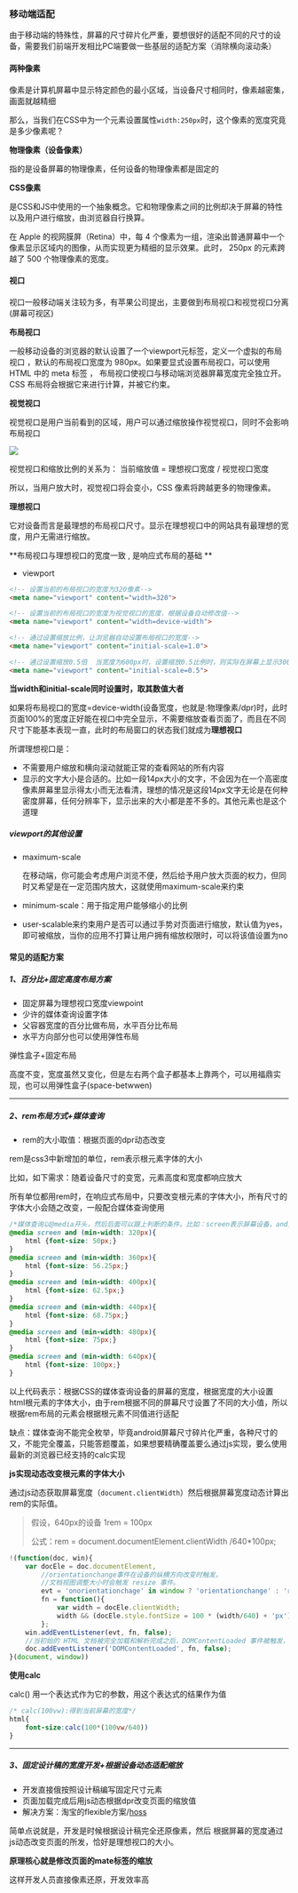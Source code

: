 ### 移动端适配

由于移动端的特殊性，屏幕的尺寸碎片化严重，要想很好的适配不同的尺寸的设备，需要我们前端开发相比PC端要做一些基层的适配方案（消除横向滚动条）

#### 两种像素

像素是计算机屏幕中显示特定颜色的最小区域，当设备尺寸相同时，像素越密集，画面就越精细

那么，当我们在CSS中为一个元素设置属性`width:250px`时，这个像素的宽度究竟是多少像素呢？

**物理像素（设备像素）**

指的是设备屏幕的物理像素，任何设备的物理像素都是固定的

**CSS像素**

是CSS和JS中使用的一个抽象概念。它和物理像素之间的比例却决于屏幕的特性以及用户进行缩放，由浏览器自行换算。

 在 Apple 的视网膜屏（Retina）中，每 4 个像素为一组，渲染出普通屏幕中一个像素显示区域内的图像，从而实现更为精细的显示效果。此时， 250px 的元素跨越了 500 个物理像素的宽度。 

#### 视口

视口一般移动端关注较为多，有苹果公司提出，主要做到布局视口和视觉视口分离(屏幕可视区)

**布局视口**

一般移动设备的浏览器的默认设置了一个viewport元标签，定义一个虚拟的布局视口 ，默认的布局视口宽度为 980px。如果要显式设置布局视口，可以使用 HTML 中的 meta 标签 ， 布局视口使视口与移动端浏览器屏幕宽度完全独立开。CSS 布局将会根据它来进行计算，并被它约束。 

**视觉视口**

 视觉视口是用户当前看到的区域，用户可以通过缩放操作视觉视口，同时不会影响布局视口 

![](https://user-gold-cdn.xitu.io/2018/10/5/16643994a5a962cf?imageView2/0/w/1280/h/960/format/webp/ignore-error/1)

 视觉视口和缩放比例的关系为：  当前缩放值 = 理想视口宽度  / 视觉视口宽度 

所以，当用户放大时，视觉视口将会变小，CSS 像素将跨越更多的物理像素。 

**理想视口**

它对设备而言是最理想的布局视口尺寸。显示在理想视口中的网站具有最理想的宽度，用户无需进行缩放。 

**布局视口与理想视口的宽度一致 , 是响应式布局的基础 **

- viewport

```html
<!-- 设置当前的布局视口的宽度为320像素-->
<meta name="viewport" content="width=320">

<!-- 设置当前的布局视口的宽度为视觉视口的宽度，根据设备自动修改值-->
<meta name="viewport" content="width=device-width">

<!-- 通过设置缩放比例，让浏览器自动设置布局视口的宽度-->
<meta name="viewport" content="initial-scale=1.0">

<!-- 通过设置缩放0.5倍  当宽度为600px时，设置缩放0.5比例时，则实际在屏幕上显示300px，如在视口为370的移动端上，可以显示完全宽度为600px的盒子，因为设置缩放0.5倍-->
<meta name="viewport" content="initial-scale=0.5">
```

**当width和initial-scale同时设置时，取其数值大者**

如果将布局视口的宽度=device-width(设备宽度，也就是:物理像素/dpr)时，此时页面100%的宽度正好能在视口中完全显示，不需要缩放查看页面了，而且在不同尺寸下能基本表现一直，此时的布局窗口的状态我们就成为**理想视口**

所谓理想视口是：

- 不需要用户缩放和横向滚动就能正常的查看网站的所有内容
- 显示的文字大小是合适的。比如一段14px大小的文字，不会因为在一个高密度像素屏幕里显示得太小而无法看清，理想的情况是这段14px文字无论是在何种密度屏幕，任何分辨率下，显示出来的大小都是差不多的。其他元素也是这个道理

##### viewport的其他设置

- maximum-scale

  在移动端，你可能会考虑用户浏览不便，然后给予用户放大页面的权力，但同时又希望是在一定范围内放大，这就使用maximum-scale来约束

- minimum-scale：用于指定用户能够缩小的比例

- user-scalable来约束用户是否可以通过手势对页面进行缩放，默认值为yes，即可被缩放，当你的应用不打算让用户拥有缩放权限时，可以将该值设置为no



#### 常见的适配方案

##### 1、百分比+固定高度布局方案

- 固定屏幕为理想视口宽度viewpoint
- 少许的媒体查询设置字体
- 父容器宽度的百分比做布局，水平百分比布局
- 水平方向部分也可以使用弹性布局

弹性盒子+固定布局

高度不变，宽度虽然又变化，但是左右两个盒子都基本上靠两个，可以用福鼎实现，也可以用弹性盒子(space-betwwen)

---

##### 2、rem布局方式+媒体查询

- rem的大小取值：根据页面的dpr动态改变

rem是css3中新增加的单位，rem表示根元素字体的大小

比如，如下需求：随着设备尺寸的变宽，元素高度和宽度都响应放大

所有单位都用rem时，在响应式布局中，只要改变根元素的字体大小，所有尺寸的字体大小会随之改变，一般配合媒体查询使用

```css
/*媒体查询以@media开头，然后后面可以跟上判断的条件。比如：screen表示屏幕设备，and是并且的意思*/
@media screen and (min-width: 320px){
    html {font-size: 50px;}
}
@media screen and (min-width: 360px){
    html {font-size: 56.25px;}
}
@media screen and (min-width: 400px){
    html {font-size: 62.5px;}
}
@media screen and (min-width: 440px){
    html {font-size: 68.75px;}
}
@media screen and (min-width: 480px){
    html {font-size: 75px;}
}
@media screen and (min-width: 640px){
    html {font-size: 100px;}
}
```

以上代码表示：根据CSS的媒体查询设备的屏幕的宽度，根据宽度的大小设置html根元素的字体大小，由于rem根据不同的屏幕尺寸设置了不同的大小值，所以根据rem布局的元素会根据根元素不同值进行适配

缺点：媒体查询不能完全枚举，毕竟android屏幕尺寸碎片化严重，各种尺寸的又，不能完全覆盖，只能答题覆盖，如果想要精确覆盖要么通过js实现，要么使用最新的浏览器已经支持的calc实现

**js实现动态改变根元素的字体大小**

通过js动态获取屏幕宽度（`document.clientWidth`）然后根据屏幕宽度动态计算出rem的实际值。

> 假设，640px的设备 1rem = 100px
>
> 公式：rem =  document.documentElement.clientWidth /640*100px;

```javascript
!(function(doc, win){
    var docEle = doc.documentElement,
        //orientationchange事件在设备的纵横方向改变时触发。
        //文档视图调整大小时会触发 resize 事件。
        evt = 'onorientationchage' in window ? 'orientationchange' : 'resize',
        fn = function(){
            var width = docEle.clientWidth;
            width && (docEle.style.fontSize = 100 * (width/640) + 'px');
        };
    win.addEventListener(evt, fn, false);
    //当初始的 HTML 文档被完全加载和解析完成之后，DOMContentLoaded 事件被触发，而无需等待样式表、图像和子框架的完全加载。注意：DOMContentLoaded 事件必须等待其所属script之前的样式表加载解析完成才会触发。
    doc.addEventListener('DOMContentLoaded', fn, false);
}(document, window))
```

**使用calc**

calc() 用一个表达式作为它的参数，用这个表达式的结果作为值 

```CSS
/* calc(100vw):得到当前屏幕的宽度*/
html{
    font-size:calc(100*(100vw/640))
}
```

----

##### 3、固定设计稿的宽度开发+根据设备动态适配缩放

- 开发直接俄按照设计稿编写固定尺寸元素
- 页面加载完成后用js动态根据dpr改变页面的缩放值
- 解决方案：淘宝的flexible方案/[hoss]([http://imochen.github.io/hotcss/) 

简单点说就是，开发是时候根据设计稿完全还原像素，然后 根据屏幕的宽度通过js动态改变页面的所发，恰好是理想视口的大小。

**原理核心就是修改页面的mate标签的缩放**

这样开发人员直接像素还原，开发效率高